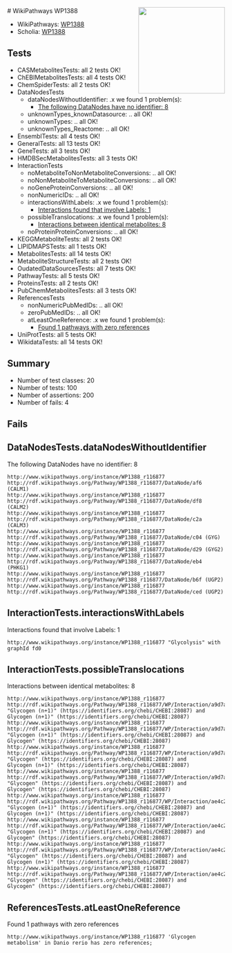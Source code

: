 <img style="float: right; width: 200px" src="https://upload.wikimedia.org/wikipedia/commons/thumb/8/83/Wplogo_with_text_500.png/640px-Wplogo_with_text_500.png" />
# WikiPathways WP1388

* WikiPathways: [WP1388](https://identifiers.org/wikipathways:WP1388)
* Scholia: [WP1388](https://scholia.toolforge.org/wikipathways/WP1388)
## Tests
* CASMetabolitesTests: all 2 tests OK!
* ChEBIMetabolitesTests: all 4 tests OK!
* ChemSpiderTests: all 2 tests OK!
* DataNodesTests
    * dataNodesWithoutIdentifier: .x we found 1 problem(s):
        * [The following DataNodes have no identifier: 8](#d2d32fa7)
    * unknownTypes_knownDatasource: .. all OK!
    * unknownTypes: .. all OK!
    * unknownTypes_Reactome: .. all OK!
* EnsemblTests: all 4 tests OK!
* GeneralTests: all 13 tests OK!
* GeneTests: all 3 tests OK!
* HMDBSecMetabolitesTests: all 3 tests OK!
* InteractionTests
    * noMetaboliteToNonMetaboliteConversions: .. all OK!
    * noNonMetaboliteToMetaboliteConversions: .. all OK!
    * noGeneProteinConversions: .. all OK!
    * nonNumericIDs: .. all OK!
    * interactionsWithLabels: .x we found 1 problem(s):
        * [Interactions found that involve Labels: 1](#630d2678)
    * possibleTranslocations: .x we found 1 problem(s):
        * [Interactions between identical metabolites: 8](#d59038cb)
    * noProteinProteinConversions: .. all OK!
* KEGGMetaboliteTests: all 2 tests OK!
* LIPIDMAPSTests: all 1 tests OK!
* MetabolitesTests: all 14 tests OK!
* MetaboliteStructureTests: all 2 tests OK!
* OudatedDataSourcesTests: all 7 tests OK!
* PathwayTests: all 5 tests OK!
* ProteinsTests: all 2 tests OK!
* PubChemMetabolitesTests: all 3 tests OK!
* ReferencesTests
    * nonNumericPubMedIDs: .. all OK!
    * zeroPubMedIDs: .. all OK!
    * atLeastOneReference: .x we found 1 problem(s):
        * [Found 1 pathways with zero references](#35eb778e)
* UniProtTests: all 5 tests OK!
* WikidataTests: all 14 tests OK!


## Summary

* Number of test classes: 20
* Number of tests: 100
* Number of assertions: 200
* Number of fails: 4

## Fails

<a name="d2d32fa7" />

## DataNodesTests.dataNodesWithoutIdentifier

The following DataNodes have no identifier: 8
```
http://www.wikipathways.org/instance/WP1388_r116877 http://rdf.wikipathways.org/Pathway/WP1388_r116877/DataNode/af6 (CALM1)
http://www.wikipathways.org/instance/WP1388_r116877 http://rdf.wikipathways.org/Pathway/WP1388_r116877/DataNode/df8 (CALM2)
http://www.wikipathways.org/instance/WP1388_r116877 http://rdf.wikipathways.org/Pathway/WP1388_r116877/DataNode/c2a (CALM3)
http://www.wikipathways.org/instance/WP1388_r116877 http://rdf.wikipathways.org/Pathway/WP1388_r116877/DataNode/c04 (GYG)
http://www.wikipathways.org/instance/WP1388_r116877 http://rdf.wikipathways.org/Pathway/WP1388_r116877/DataNode/d29 (GYG2)
http://www.wikipathways.org/instance/WP1388_r116877 http://rdf.wikipathways.org/Pathway/WP1388_r116877/DataNode/eb4 (PHKG1)
http://www.wikipathways.org/instance/WP1388_r116877 http://rdf.wikipathways.org/Pathway/WP1388_r116877/DataNode/b6f (UGP2)
http://www.wikipathways.org/instance/WP1388_r116877 http://rdf.wikipathways.org/Pathway/WP1388_r116877/DataNode/ced (UGP2)
```

<a name="630d2678" />

## InteractionTests.interactionsWithLabels

Interactions found that involve Labels: 1
```
http://www.wikipathways.org/instance/WP1388_r116877 "Glycolysis" with graphId fd0
```

<a name="d59038cb" />

## InteractionTests.possibleTranslocations

Interactions between identical metabolites: 8
```
http://www.wikipathways.org/instance/WP1388_r116877 http://rdf.wikipathways.org/Pathway/WP1388_r116877/WP/Interaction/a9d7a "Glycogen (n+1)" (https://identifiers.org/chebi/CHEBI:28087) and 
Glycogen (n+1)" (https://identifiers.org/chebi/CHEBI:28087)
http://www.wikipathways.org/instance/WP1388_r116877 http://rdf.wikipathways.org/Pathway/WP1388_r116877/WP/Interaction/a9d7a "Glycogen (n+1)" (https://identifiers.org/chebi/CHEBI:28087) and 
Glycogen" (https://identifiers.org/chebi/CHEBI:28087)
http://www.wikipathways.org/instance/WP1388_r116877 http://rdf.wikipathways.org/Pathway/WP1388_r116877/WP/Interaction/a9d7a "Glycogen" (https://identifiers.org/chebi/CHEBI:28087) and 
Glycogen (n+1)" (https://identifiers.org/chebi/CHEBI:28087)
http://www.wikipathways.org/instance/WP1388_r116877 http://rdf.wikipathways.org/Pathway/WP1388_r116877/WP/Interaction/a9d7a "Glycogen" (https://identifiers.org/chebi/CHEBI:28087) and 
Glycogen" (https://identifiers.org/chebi/CHEBI:28087)
http://www.wikipathways.org/instance/WP1388_r116877 http://rdf.wikipathways.org/Pathway/WP1388_r116877/WP/Interaction/ae4c2 "Glycogen (n+1)" (https://identifiers.org/chebi/CHEBI:28087) and 
Glycogen (n+1)" (https://identifiers.org/chebi/CHEBI:28087)
http://www.wikipathways.org/instance/WP1388_r116877 http://rdf.wikipathways.org/Pathway/WP1388_r116877/WP/Interaction/ae4c2 "Glycogen (n+1)" (https://identifiers.org/chebi/CHEBI:28087) and 
Glycogen" (https://identifiers.org/chebi/CHEBI:28087)
http://www.wikipathways.org/instance/WP1388_r116877 http://rdf.wikipathways.org/Pathway/WP1388_r116877/WP/Interaction/ae4c2 "Glycogen" (https://identifiers.org/chebi/CHEBI:28087) and 
Glycogen (n+1)" (https://identifiers.org/chebi/CHEBI:28087)
http://www.wikipathways.org/instance/WP1388_r116877 http://rdf.wikipathways.org/Pathway/WP1388_r116877/WP/Interaction/ae4c2 "Glycogen" (https://identifiers.org/chebi/CHEBI:28087) and 
Glycogen" (https://identifiers.org/chebi/CHEBI:28087)
```

<a name="35eb778e" />

## ReferencesTests.atLeastOneReference

Found 1 pathways with zero references
```
http://www.wikipathways.org/instance/WP1388_r116877 'Glycogen metabolism' in Danio rerio has zero references; 
```


